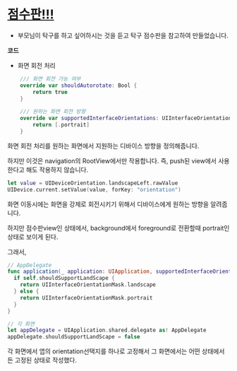 # [점수판!!!](https://apps.apple.com/us/app/점수판/id1501335416?l=ko&ls=1)





- 부모님이 탁구를 하고 싶어하시는 것을 듣고 탁구 점수판을 참고하여 만들었습니다.



**코드**

- 화면 회전 처리

```swift
    /// 화면 회전 가능 여부
    override var shouldAutorotate: Bool {
        return true
    }
    
    /// 원하는 화면 회전 방향
    override var supportedInterfaceOrientations: UIInterfaceOrientationMask {
        return [.portrait]
    }    
```

화면 회전 처리를 원하는 화면에서 지원하는 디바이스 방향을 정의해줍니다.

하지만 이것은 navigation의 RootView에서만 작용합니다. 즉, push된 view에서 사용한다고 해도 작용하지 않습니다.



```swift
let value = UIDeviceOrientation.landscapeLeft.rawValue
UIDevice.current.setValue(value, forKey: "orientation")
```

화면 이동시에는 화면을 강제로 회전시키기 위해서 디바이스에게 원하는 방향을 알려줍니다.



하지만 점수판view인 상태에서, background에서 foreground로 전환할때 portrait인 상태로 보이게 된다.

그래서,

``` swift
// AppDelegate
func application(_ application: UIApplication, supportedInterfaceOrientationsFor window: UIWindow?) -> UIInterfaceOrientationMask {
  if self.shouldSupportLandScape {
  	return UIInterfaceOrientationMask.landscape
  } else {
  	return UIInterfaceOrientationMask.portrait
  }
}

// 각 화면
let appDelegate = UIApplication.shared.delegate as! AppDelegate
appDelegate.shouldSupportLandScape = false
```

각 화면에서 앱의 orientation선택지를 하나로 고정해서 그 화면에서는 어떤 상태에서든 고정된 상태로 작성했다.